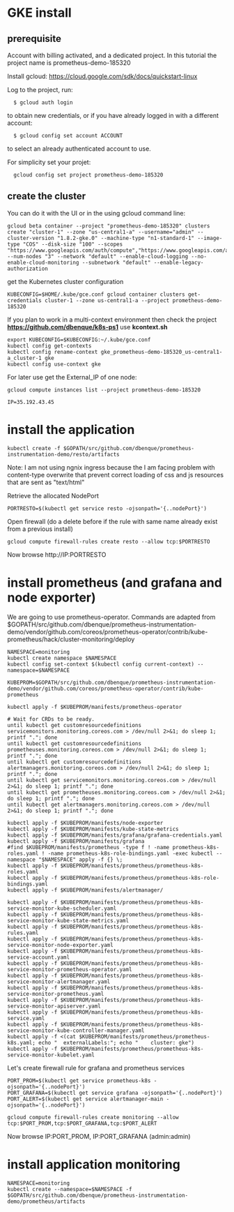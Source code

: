 # GKE install

## prerequisite

Account with billing activated, and a dedicated project. In this tutorial the project name is prometheus-demo-185320

Install gcloud: https://cloud.google.com/sdk/docs/quickstart-linux

Log to the project, run:
```
  $ gcloud auth login
```
to obtain new credentials, or if you have already logged in with a
different account:
```
  $ gcloud config set account ACCOUNT
```
to select an already authenticated account to use.

For simplicity set your projet:
```
  gcloud config set project prometheus-demo-185320

```
## create the cluster

You can do it with the UI or in the using gcloud command line:

```
gcloud beta container --project "prometheus-demo-185320" clusters create "cluster-1" --zone "us-central1-a" --username="admin" --cluster-version "1.8.2-gke.0" --machine-type "n1-standard-1" --image-type "COS" --disk-size "100" --scopes "https://www.googleapis.com/auth/compute","https://www.googleapis.com/auth/devstorage.read_only","https://www.googleapis.com/auth/logging.write","https://www.googleapis.com/auth/monitoring","https://www.googleapis.com/auth/servicecontrol","https://www.googleapis.com/auth/service.management.readonly","https://www.googleapis.com/auth/trace.append" --num-nodes "3" --network "default" --enable-cloud-logging --no-enable-cloud-monitoring --subnetwork "default" --enable-legacy-authorization
```

get the Kubernetes cluster configuration

```
KUBECONFIG=$HOME/.kube/gce.conf gcloud container clusters get-credentials cluster-1 --zone us-central1-a --project prometheus-demo-185320
```

If you plan to work in a multi-context environment then check the project **https://github.com/dbenque/k8s-ps1** use **kcontext.sh**
```
export KUBECONFIG=$KUBECONFIG:~/.kube/gce.conf
kubectl config get-contexts
kubectl config rename-context gke_prometheus-demo-185320_us-central1-a_cluster-1 gke
kubectl config use-context gke
```

For later use get the External_IP of one node:
```
gcloud compute instances list --project prometheus-demo-185320

IP=35.192.43.45
```

# install the application

```
kubectl create -f $GOPATH/src/github.com/dbenque/prometheus-instrumentation-demo/resto/artifacts
```

Note: I am not using ngnix ingress because the I am facing problem with content-type overwrite that prevent correct loading of css and js resources that are sent as "text/html"

Retrieve the allocated NodePort
```
PORTRESTO=$(kubectl get service resto -ojsonpath='{..nodePort}')
```
Open firewall (do a delete before if the rule with same name already exist from a previous install)
```
gcloud compute firewall-rules create resto --allow tcp:$PORTRESTO
```

Now browse http://IP:PORTRESTO

# install prometheus (and grafana and node exporter)

We are going to use prometheus-operator. Commands are adapted from $GOPATH/src/github.com/dbenque/prometheus-instrumentation-demo/vendor/github.com/coreos/prometheus-operator/contrib/kube-prometheus/hack/cluster-monitoring/deploy

```
NAMESPACE=monitoring
kubectl create namespace $NAMESPACE
kubectl config set-context $(kubectl config current-context) --namespace=$NAMESPACE

KUBEPROM=$GOPATH/src/github.com/dbenque/prometheus-instrumentation-demo/vendor/github.com/coreos/prometheus-operator/contrib/kube-prometheus

kubectl apply -f $KUBEPROM/manifests/prometheus-operator

# Wait for CRDs to be ready.
until kubectl get customresourcedefinitions servicemonitors.monitoring.coreos.com > /dev/null 2>&1; do sleep 1; printf "."; done
until kubectl get customresourcedefinitions prometheuses.monitoring.coreos.com > /dev/null 2>&1; do sleep 1; printf "."; done
until kubectl get customresourcedefinitions alertmanagers.monitoring.coreos.com > /dev/null 2>&1; do sleep 1; printf "."; done
until kubectl get servicemonitors.monitoring.coreos.com > /dev/null 2>&1; do sleep 1; printf "."; done
until kubectl get prometheuses.monitoring.coreos.com > /dev/null 2>&1; do sleep 1; printf "."; done
until kubectl get alertmanagers.monitoring.coreos.com > /dev/null 2>&1; do sleep 1; printf "."; done

kubectl apply -f $KUBEPROM/manifests/node-exporter
kubectl apply -f $KUBEPROM/manifests/kube-state-metrics
kubectl apply -f $KUBEPROM/manifests/grafana/grafana-credentials.yaml
kubectl apply -f $KUBEPROM/manifests/grafana
#find $KUBEPROM/manifests/prometheus -type f ! -name prometheus-k8s-roles.yaml ! -name prometheus-k8s-role-bindings.yaml -exec kubectl --namespace "$NAMESPACE" apply -f {} \;
kubectl apply -f $KUBEPROM/manifests/prometheus/prometheus-k8s-roles.yaml
kubectl apply -f $KUBEPROM/manifests/prometheus/prometheus-k8s-role-bindings.yaml
kubectl apply -f $KUBEPROM/manifests/alertmanager/

kubectl apply -f $KUBEPROM/manifests/prometheus/prometheus-k8s-service-monitor-kube-scheduler.yaml
kubectl apply -f $KUBEPROM/manifests/prometheus/prometheus-k8s-service-monitor-kube-state-metrics.yaml
kubectl apply -f $KUBEPROM/manifests/prometheus/prometheus-k8s-rules.yaml
kubectl apply -f $KUBEPROM/manifests/prometheus/prometheus-k8s-service-monitor-node-exporter.yaml
kubectl apply -f $KUBEPROM/manifests/prometheus/prometheus-k8s-service-account.yaml
kubectl apply -f $KUBEPROM/manifests/prometheus/prometheus-k8s-service-monitor-prometheus-operator.yaml
kubectl apply -f $KUBEPROM/manifests/prometheus/prometheus-k8s-service-monitor-alertmanager.yaml
kubectl apply -f $KUBEPROM/manifests/prometheus/prometheus-k8s-service-monitor-prometheus.yaml
kubectl apply -f $KUBEPROM/manifests/prometheus/prometheus-k8s-service-monitor-apiserver.yaml
kubectl apply -f $KUBEPROM/manifests/prometheus/prometheus-k8s-service.yaml
kubectl apply -f $KUBEPROM/manifests/prometheus/prometheus-k8s-service-monitor-kube-controller-manager.yaml
kubectl apply -f <(cat $KUBEPROM/manifests/prometheus/prometheus-k8s.yaml; echo "  externalLabels:"; echo "    cluster: gke")
kubectl apply -f $KUBEPROM/manifests/prometheus/prometheus-k8s-service-monitor-kubelet.yaml

```

Let's create firewall rule for grafana and prometheus services
```
PORT_PROM=$(kubectl get service prometheus-k8s -ojsonpath='{..nodePort}')
PORT_GRAFANA=$(kubectl get service grafana -ojsonpath='{..nodePort}')
PORT_ALERT=$(kubectl get service alertmanager-main -ojsonpath='{..nodePort}')

gcloud compute firewall-rules create monitoring --allow tcp:$PORT_PROM,tcp:$PORT_GRAFANA,tcp:$PORT_ALERT
```

Now browse IP:PORT_PROM, IP:PORT_GRAFANA  (admin:admin)

# install application monitoring

```
NAMESPACE=monitoring
kubectl create --namespace=$NAMESPACE -f $GOPATH/src/github.com/dbenque/prometheus-instrumentation-demo/prometheus/artifacts
```
